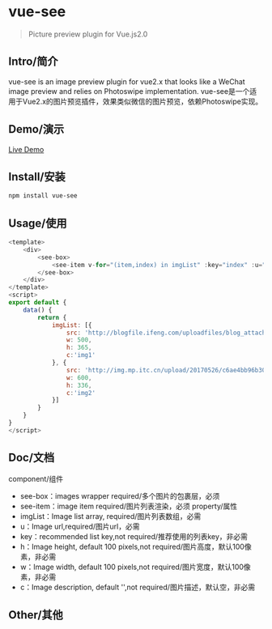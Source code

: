 # vue-see
> Picture preview plugin for Vue.js2.0

## Intro/简介
vue-see is an image preview plugin for vue2.x that looks like a WeChat image preview and relies on Photoswipe implementation.
vue-see是一个适用于Vue2.x的图片预览插件，效果类似微信的图片预览，依赖Photoswipe实现。
## Demo/演示
[Live Demo](https://zhaohaodang.github.io/demo/vue-see/#/)
## Install/安装
```bash
npm install vue-see
```
## Usage/使用
```javascript
<template>
    <div>
        <see-box>
            <see-item v-for="(item,index) in imgList" :key="index" :u="item.src" :h="item.h" :w="item.w" :c="item.c"></see-item>
        </see-box>
    </div>
</template>
<script>
export default {
    data() {
        return {
            imgList: [{
                src: 'http://blogfile.ifeng.com/uploadfiles/blog_attachment/1308/75/10103075_13773099904967.jpg',
                w: 500,
                h: 365,
                c:'img1'
            }, {
                src: 'http://img.mp.itc.cn/upload/20170526/c6ae4bb96b3043be9d45fa5402a7f96c_th.jpg',
                w: 600,
                h: 336,
                c:'img2'
            }]
        }
    }
}
</script>
```
## Doc/文档
component/组件
* see-box：images wrapper required/多个图片的包裹层，必须
* see-item：image item required/图片列表渲染，必须
property/属性
* imgList：Image list array, required/图片列表数组，必需
* u：Image url,required/图片url，必需
* key：recommended list key,not required/推荐使用的列表key，非必需
* h：Image height, default 100 pixels,not required/图片高度，默认100像素，非必需
* w：Image width, default 100 pixels,not required/图片宽度，默认100像素，非必需
* c：Image description, default '',not required/图片描述，默认空，非必需


## Other/其他



